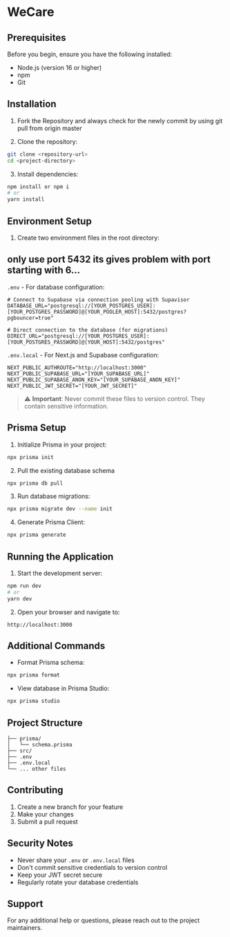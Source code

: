 # WeCare

## Prerequisites

Before you begin, ensure you have the following installed:
- Node.js (version 16 or higher)
- npm
- Git

## Installation

1. Fork the Repository and always check for the newly commit by using git pull from origin master

2. Clone the repository:
```bash
git clone <repository-url>
cd <project-directory>
```

3. Install dependencies:
```bash
npm install or npm i
# or
yarn install
```

## Environment Setup

1. Create two environment files in the root directory:

## only use port 5432 its gives problem with port starting with 6...

`.env` - For database configuration:
```plaintext
# Connect to Supabase via connection pooling with Supavisor
DATABASE_URL="postgresql://[YOUR_POSTGRES_USER]:[YOUR_POSTGRES_PASSWORD]@[YOUR_POOLER_HOST]:5432/postgres?pgbouncer=true"

# Direct connection to the database (for migrations)
DIRECT_URL="postgresql://[YOUR_POSTGRES_USER]:[YOUR_POSTGRES_PASSWORD]@[YOUR_HOST]:5432/postgres"
```

`.env.local` - For Next.js and Supabase configuration:
```plaintext
NEXT_PUBLIC_AUTHROUTE="http://localhost:3000"
NEXT_PUBLIC_SUPABASE_URL="[YOUR_SUPABASE_URL]"
NEXT_PUBLIC_SUPABASE_ANON_KEY="[YOUR_SUPABASE_ANON_KEY]"
NEXT_PUBLIC_JWT_SECRET="[YOUR_JWT_SECRET]"
```

> ⚠️ **Important**: Never commit these files to version control. They contain sensitive information.

## Prisma Setup

1. Initialize Prisma in your project:
```bash
npx prisma init
```

2. Pull the existing database schema
```bash
npx prisma db pull
```

3. Run database migrations:
```bash
npx prisma migrate dev --name init
```

4. Generate Prisma Client:
```bash
npx prisma generate
```

## Running the Application

1. Start the development server:
```bash
npm run dev
# or
yarn dev
```

2. Open your browser and navigate to:
```
http://localhost:3000
```

## Additional Commands

- Format Prisma schema:
```bash
npx prisma format
```

- View database in Prisma Studio:
```bash
npx prisma studio
```

## Project Structure

```
├── prisma/
│   └── schema.prisma
├── src/
├── .env
├── .env.local
└── ... other files
```

## Contributing

1. Create a new branch for your feature
2. Make your changes
3. Submit a pull request

## Security Notes

- Never share your `.env` or `.env.local` files
- Don't commit sensitive credentials to version control
- Keep your JWT secret secure
- Regularly rotate your database credentials

## Support

For any additional help or questions, please reach out to the project maintainers.
